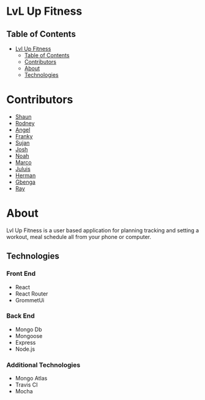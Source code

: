 # LvL Up Fitness


## Table of Contents
- [Lvl Up Fitness](#lvl-up-fitness)
  - [Table of Contents](#table-of-contents)
  - [Contributors](#contributors)
  - [About](#about)
  - [Technologies](#technologies)
  
# Contributors
* [Shaun](https://github.com/shauncarr22)
* [Rodney](https://github.com/rspears03)
* [Angel](https://github.com/64ozSlurpee)
* [Franky](https://github.com/fleyva251)
* [Sujan](https://github.com/morning0wl)
* [Josh](https://github.com/halseyjt)
* [Noah](https://github.com/fortycreeek24)
* [Marco](https://github.com/kharne8)
* [Juluis](https://github.com/Fryguy24)
* [Herman](https://github.com/Highspeedhkw)
* [Gbenga](https://github.com/phemmy123)
* [Ray](https://github.com/RayDunningII)

# About 
Lvl Up Fitness is a user based application for planning tracking and setting a workout, meal schedule all from your phone or computer.



## Technologies
### Front End
* React
* React Router
* GrommetUi
### Back End
* Mongo Db
* Mongoose
* Express
* Node.js
### Additional Technologies
* Mongo Atlas
* Travis CI
* Mocha
